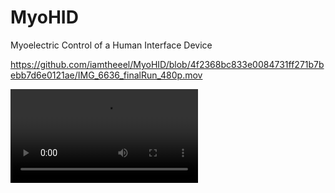 # MyoHID
Myoelectric Control of a Human Interface Device

https://github.com/iamtheeel/MyoHID/blob/4f2368bc833e0084731ff271b7bebb7d6e0121ae/IMG_6636_finalRun_480p.mov

![Watch the video](https://github.com/iamtheeel/MyoHID/blob/744d13a04d67df1fa4955e9585844b020ff10742/IMG_6636_finalRun_720p.mov)
